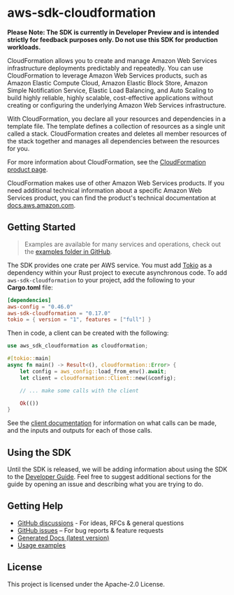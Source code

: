 # aws-sdk-cloudformation

**Please Note: The SDK is currently in Developer Preview and is intended strictly for
feedback purposes only. Do not use this SDK for production workloads.**

CloudFormation allows you to create and manage Amazon Web Services infrastructure deployments predictably and repeatedly. You can use CloudFormation to leverage Amazon Web Services products, such as Amazon Elastic Compute Cloud, Amazon Elastic Block Store, Amazon Simple Notification Service, Elastic Load Balancing, and Auto Scaling to build highly reliable, highly scalable, cost-effective applications without creating or configuring the underlying Amazon Web Services infrastructure.

With CloudFormation, you declare all your resources and dependencies in a template file. The template defines a collection of resources as a single unit called a stack. CloudFormation creates and deletes all member resources of the stack together and manages all dependencies between the resources for you.

For more information about CloudFormation, see the [CloudFormation product page](http://aws.amazon.com/cloudformation/).

CloudFormation makes use of other Amazon Web Services products. If you need additional technical information about a specific Amazon Web Services product, you can find the product's technical documentation at [docs.aws.amazon.com](https://docs.aws.amazon.com/).

## Getting Started

> Examples are available for many services and operations, check out the
> [examples folder in GitHub](https://github.com/awslabs/aws-sdk-rust/tree/main/examples).

The SDK provides one crate per AWS service. You must add [Tokio](https://crates.io/crates/tokio)
as a dependency within your Rust project to execute asynchronous code. To add `aws-sdk-cloudformation` to
your project, add the following to your **Cargo.toml** file:

```toml
[dependencies]
aws-config = "0.46.0"
aws-sdk-cloudformation = "0.17.0"
tokio = { version = "1", features = ["full"] }
```

Then in code, a client can be created with the following:

```rust
use aws_sdk_cloudformation as cloudformation;

#[tokio::main]
async fn main() -> Result<(), cloudformation::Error> {
    let config = aws_config::load_from_env().await;
    let client = cloudformation::Client::new(&config);

    // ... make some calls with the client

    Ok(())
}
```

See the [client documentation](https://docs.rs/aws-sdk-cloudformation/latest/aws_sdk_cloudformation/client/struct.Client.html)
for information on what calls can be made, and the inputs and outputs for each of those calls.

## Using the SDK

Until the SDK is released, we will be adding information about using the SDK to the
[Developer Guide](https://docs.aws.amazon.com/sdk-for-rust/latest/dg/welcome.html). Feel free to suggest
additional sections for the guide by opening an issue and describing what you are trying to do.

## Getting Help

* [GitHub discussions](https://github.com/awslabs/aws-sdk-rust/discussions) - For ideas, RFCs & general questions
* [GitHub issues](https://github.com/awslabs/aws-sdk-rust/issues/new/choose) – For bug reports & feature requests
* [Generated Docs (latest version)](https://awslabs.github.io/aws-sdk-rust/)
* [Usage examples](https://github.com/awslabs/aws-sdk-rust/tree/main/examples)

## License

This project is licensed under the Apache-2.0 License.

